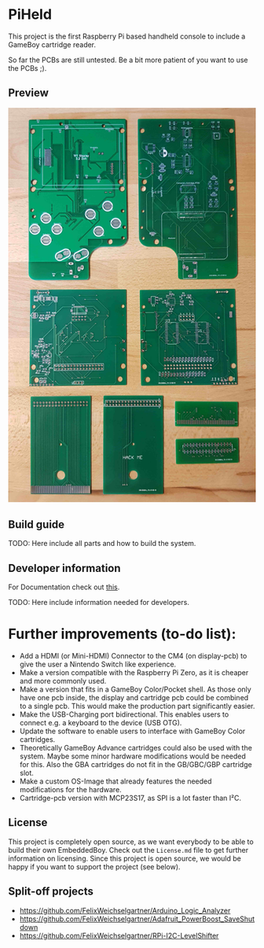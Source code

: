# PiHeld

This project is the first Raspberry Pi based handheld console to include a GameBoy cartridge reader.

So far the PCBs are still untested. Be a bit more patient of you want to use the PCBs ;).

## Preview

![all_pcbs](./doc/img/pcbs_all_pcbs.jpg)

## Build guide

TODO: Here include all parts and how to build the system.

## Developer information

For Documentation check out [this](./doc/).

TODO: Here include information needed for developers.

# Further improvements (to-do list):

* Add a HDMI (or Mini-HDMI) Connector to the CM4 (on display-pcb) to give the user a Nintendo Switch like experience.
* Make a version compatible with the Raspberry Pi Zero, as it is cheaper and more commonly used.
* Make a version that fits in a GameBoy Color/Pocket shell. As those only have one pcb inside, the display and cartridge pcb could be combined to a single pcb. This would make the production part significantly easier.
* Make the USB-Charging port bidirectional. This enables users to connect e.g. a keyboard to the device (USB OTG).
* Update the software to enable users to interface with GameBoy Color cartridges.
* Theoretically GameBoy Advance cartridges could also be used with the system. Maybe some minor hardware modifications would be needed for this. Also the GBA cartridges do not fit in the GB/GBC/GBP cartridge slot.
* Make a custom OS-Image that already features the needed modifications for the hardware.
* Cartridge-pcb version with MCP23S17, as SPI is a lot faster than I²C.

## License

This project is completely open source, as we want everybody to be able to build their own EmbeddedBoy. Check out the `License.md` file to get further information on licensing. Since this project is open source, we would be happy if you want to support the project (see below).

## Split-off projects

* https://github.com/FelixWeichselgartner/Arduino_Logic_Analyzer
* https://github.com/FelixWeichselgartner/Adafruit_PowerBoost_SaveShutdown
* https://github.com/FelixWeichselgartner/RPi-I2C-LevelShifter
